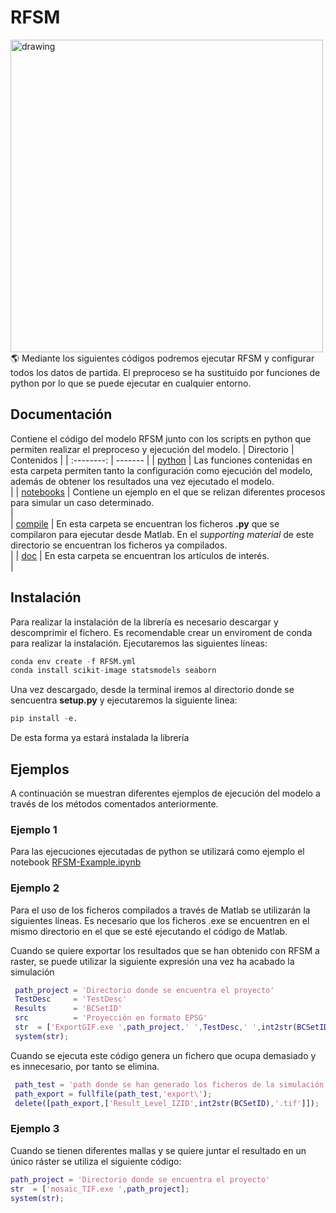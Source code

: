 # RFSM
<img src="https://ihcantabria.com/wp-content/uploads/2020/07/Logo-IHCantabria-Universidad-Cantabria-cmyk.png" alt="drawing" width="500"/>
🌎 Mediante los siguientes códigos podremos ejecutar RFSM y configurar todos los datos de partida.
El preproceso se ha sustituido por funciones de python por lo que se puede ejecutar en cualquier entorno.

## Documentación

Contiene el código del modelo RFSM junto con los scripts en python que permiten realizar el preproceso y ejecución del modelo.
| Directorio | Contenidos |
| :--------: | ------- |
| [python](RFSM_python) | Las funciones contenidas en esta carpeta permiten tanto la configuración como ejecución del modelo, además de obtener los resultados una vez ejecutado el modelo.<br>|
| [notebooks](notebooks) | Contiene un ejemplo en el que se relizan diferentes procesos para simular un caso determinado.<br>|  
| [compile](compile) | En esta carpeta se encuentran los ficheros **.py** que se compilaron para ejecutar desde Matlab. En el *supporting material* de este directorio se encuentran los ficheros ya compilados.<br>| 
| [doc](doc) | En esta carpeta se encuentran los artículos de interés.<br>| 

## Instalación
Para realizar la instalación de la librería es necesario descargar y descomprimir el fichero.
Es recomendable crear un enviroment de conda para realizar la instalación.
Ejecutaremos las siguientes líneas:

```python
conda env create -f RFSM.yml
conda install scikit-image statsmodels seaborn
```

Una vez descargado, desde la terminal iremos al directorio donde se sencuentra __setup.py__ y ejecutaremos la siguiente linea:

```python
pip install -e.
```
De esta forma ya estará instalada la librería

## Ejemplos
A continuación se muestran diferentes ejemplos de ejecución del modelo a través de los métodos comentados anteriormente.
### Ejemplo 1
Para las ejecuciones ejecutadas de python se utilizará como ejemplo el notebook [RFSM-Example.ipynb](./notebooks/RFSM-Example.ipynb)

### Ejemplo 2
Para el uso de los ficheros compilados a través de Matlab se utilizarán la siguientes líneas. Es necesario que los ficheros .exe se encuentren en el mismo directorio en el que se esté ejecutando el código de Matlab.

Cuando se quiere exportar los resultados que se han obtenido con RFSM a raster, se puede utilizar la siguiente expresión una vez ha acabado la simulación
```Matlab
 path_project = 'Directorio donde se encuentra el proyecto'
 TestDesc     = 'TestDesc'
 Results      = 'BCSetID'
 src          = 'Proyección en formato EPSG'
 str  = ['ExportGIF.exe ',path_project,' ',TestDesc,' ',int2str(BCSetID)];
 system(str);
```
Cuando se ejecuta este código genera un fichero que ocupa demasiado y es innecesario, por tanto se elimina.
```Matlab
 path_test = 'path donde se han generado los ficheros de la simulación'
 path_export = fullfile(path_test,'export\');
 delete([path_export,['Result_Level_IZID',int2str(BCSetID),'.tif']]);
```
### Ejemplo 3
Cuando se tienen diferentes mallas y se quiere juntar el resultado en un único ráster se utiliza el siguiente código:
```Matlab
path_project = 'Directorio donde se encuentra el proyecto'
str  = ['mosaic_TIF.exe ',path_project];
system(str);
```

